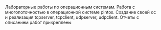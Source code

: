 Лабораторные работы по операционным системам. Работа с многопоточностью в операционной системе pintos. Создание своей ос и реализация tcpserver, tcpclient, udpserver, udpclient. Отчеты с описанием работ прикреплены 
